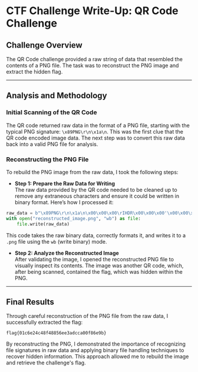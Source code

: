 # CTF Challenge Write-Up: QR Code Challenge

## Challenge Overview
The QR Code challenge provided a raw string of data that resembled the contents of a PNG file. The task was to reconstruct the PNG image and extract the hidden flag.

---

## Analysis and Methodology

### Initial Scanning of the QR Code
The QR code returned raw data in the format of a PNG file, starting with the typical PNG signature: `\x89PNG\r\n\x1a\n`. This was the first clue that the QR code encoded image data. The next step was to convert this raw data back into a valid PNG file for analysis.

### Reconstructing the PNG File
To rebuild the PNG image from the raw data, I took the following steps:

- **Step 1: Prepare the Raw Data for Writing**  
  The raw data provided by the QR code needed to be cleaned up to remove any extraneous characters and ensure it could be written in binary format. Here’s how I processed it:

```python
raw_data = b"\x89PNG\r\n\x1a\n\x00\x00\x00\rIHDR\x00\x00\x00'\x00\x00\x00'..."
with open("reconstructed_image.png", "wb") as file:
    file.write(raw_data)
```

This code takes the raw binary data, correctly formats it, and writes it to a `.png` file using the `wb` (write binary) mode.

- **Step 2: Analyze the Reconstructed Image**  
  After validating the image, I opened the reconstructed PNG file to visually inspect its contents. The image was another QR code, which, after being scanned, contained the flag, which was hidden within the PNG.

---

## Final Results
Through careful reconstruction of the PNG file from the raw data, I successfully extracted the flag:

```
flag{01c6e24c48f48856ee3adcca00f86e9b}
```

By reconstructing the PNG, I demonstrated the importance of recognizing file signatures in raw data and applying binary file handling techniques to recover hidden information. This approach allowed me to rebuild the image and retrieve the challenge's flag.
